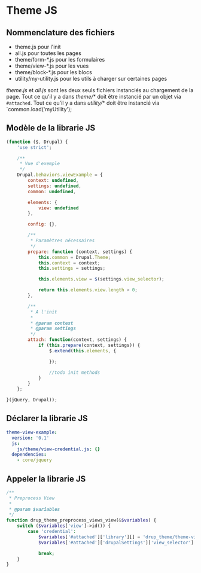 # Theme JS

## Nommenclature des fichiers

* theme.js pour l'init
* all.js pour toutes les pages
* theme/form-*.js pour les formulaires
* theme/view-*.js pour les vues
* theme/block-*.js pour les blocs
* utility/my-utility.js pour les utils à charger sur certaines pages

*theme.js* et *all.js* sont les deux seuls fichiers instanciés au chargement de la page.
Tout ce qu'il y a dans *theme/** doit être instancié par un objet via `#attached`.
Tout ce qu'il y a dans *utility/** doit être instancié via `common.load('myUtility');

## Modèle de la librarie JS

```js
(function ($, Drupal) {
    'use strict';

    /**
     * Vue d'exemple
     */
    Drupal.behaviors.viewExample = {
        context: undefined,
        settings: undefined,
        common: undefined,

        elements: {
            view: undefined
        },

        config: {},

        /**
         * Paramètres nécessaires
         */
        prepare: function (context, settings) {
            this.common = Drupal.Theme;
            this.context = context;
            this.settings = settings;

            this.elements.view = $(settings.view_selector);

            return this.elements.view.length > 0;
        },

        /**
         * A l'init
         *
         * @param context
         * @param settings
         */
        attach: function(context, settings) {
            if (this.prepare(context, settings)) {
                $.extend(this.elements, {

                });

                //todo init methods
            }
        }
    };

}(jQuery, Drupal));
```

## Déclarer la librarie JS

```yml
theme-view-example:
  version: '0.1'
  js:
    js/theme/view-credential.js: {}
  dependencies:
    - core/jquery
```

## Appeler la librarie JS

```php
/**
 * Preprocess View
 *
 * @param $variables
 */
function drup_theme_preprocess_views_view(&$variables) {    
    switch ($variables['view']->id()) {
        case 'credential':
            $variables['#attached']['library'][] = 'drup_theme/theme-view-example';
            $variables['#attached']['drupalSettings']['view_selector'] = 'div.view--' . Html::getId($variables['view']->id()) . '.view-display--' . Html::getId($variables['view']->current_display);

            break;
    }
}
```
